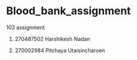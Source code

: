 # Blood_bank_assignment
103 assignment


1. 270487502 Harshikesh Nadan

2. 270002984 Pitchaya Utaisincharoen

